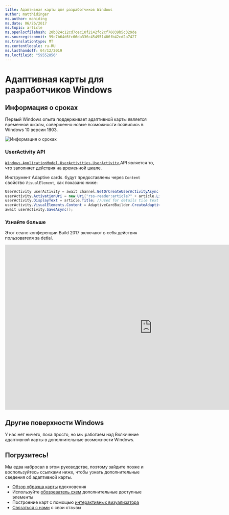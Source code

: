 ```yaml
---
title: Адаптивная карты для разработчиков Windows
author: matthidinger
ms.author: mahiding
ms.date: 06/26/2017
ms.topic: article
ms.openlocfilehash: 20b324c12cd7cec10f2142fc2cf76039b5c329de
ms.sourcegitcommit: 99c7b64d6fc66da336c454951406fb42cd2a7427
ms.translationtype: MT
ms.contentlocale: ru-RU
ms.lasthandoff: 04/12/2019
ms.locfileid: "59552856"
---
```

# <a name="adaptive-cards-for-windows-developers"></a>Адаптивная карты для разработчиков Windows



## <a name="timeline"></a>Информация о сроках

Первый Windows опыта поддерживает адаптивной карты является временной шкалы, совершенно новые возможности появились в Windows 10 версии 1803. 

![Информация о сроках](media/windows/timeline.png)

### <a name="useractivity-api"></a>UserActivity API

[ `Windows.ApplicationModel.UserActivities.UserActivity` ](https://docs.microsoft.com/en-us/uwp/api/windows.applicationmodel.useractivities.useractivity) API является то, что заполняет действия на временной шкале.

Инструмент Adaptive cards. будут предоставлены через `Content` свойство `VisualElement`, как показано ниже:

```csharp
UserActivity userActivity = await channel.GetOrCreateUserActivityAsync(activityId, new HostName("contoso.com"));
userActivity.ActivationUri = new Uri("rss-reader:article?" + article.Link);
userActivity.DisplayText = article.Title; //used for details tile text
userActivity.VisualElements.Content = AdaptiveCardBuilder.CreateAdaptiveCardFromJson(jsonString);
await userActivity.SaveAsync();
```

### <a name="learn-more"></a>Узнайте больше

Этот сеанс конференции Build 2017 включают в себя действия пользователя за detial.

<iframe src="https://channel9.msdn.com/Events/Build/2017/B8108/player" width="960" height="540" allowFullScreen frameBorder="0"></iframe>

## <a name="other-windows-surfaces"></a>Другие поверхности Windows
У нас нет ничего, пока просто, но мы работаем над Включение адаптивной карты в дополнительные возможности Windows.

## <a name="dive-in"></a>Погрузитесь!

Мы едва набросал в этом руководстве, поэтому зайдите позже и воспользуйтесь ссылками ниже, чтобы узнать дополнительные сведения об адаптивной карты.

* [Обзор образца карты](http://adaptivecards.io/samples/) вдохновения
* Используйте [обозреватель схем](http://adaptivecards.io/explorer) дополнительные доступные элементы
* Построение карт с помощью [интерактивных визуализатора](http://adaptivecards.io/visualizer/index.html?hostApp=Skype)
* [Связаться с нами](http://adaptivecards.io/connect) с свои отзывы

